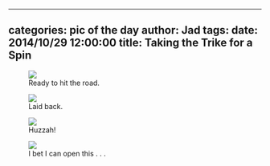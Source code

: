
---
categories: pic of the day
author: Jad
tags: 
date: 2014/10/29 12:00:00
title: Taking the Trike for a Spin
---

<figure>
<img src="/img/2014/10/29/img_20141029_163019321_medium.jpg" />
<figcaption>Ready to hit the road.</figcaption>
</figure>


<figure>
<img src="/img/2014/10/29/img_20141029_164832505_medium.jpg" />
<figcaption>Laid back.</figcaption>
</figure>

<figure>
<img src="/img/2014/10/29/img_20141029_152620426_medium.jpg" />
<figcaption>Huzzah!</figcaption>
</figure>

<figure>
<img src="/img/2014/10/29/img_20141029_152129096_medium.jpg" />
<figcaption>I bet I can open this . . .</figcaption>
</figure>
